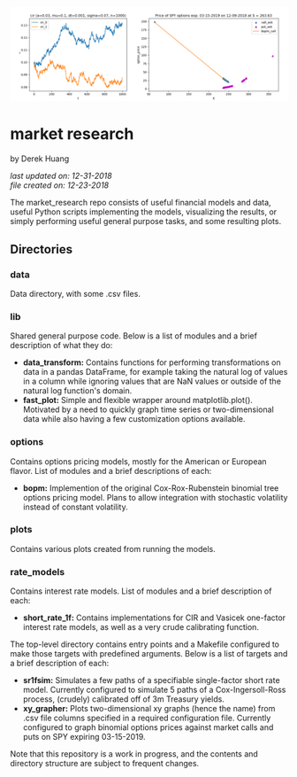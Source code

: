 ![./banner.png](./banner.png)

# market research

by Derek Huang

_last updated on: 12-31-2018_  
_file created on: 12-23-2018_

The market_research repo consists of useful financial models and data, useful Python scripts implementing the models, visualizing the results, or simply performing useful general purpose tasks, and some resulting plots.

## Directories

### data

Data directory, with some .csv files.

### lib

Shared general purpose code. Below is a list of modules and a brief description of what they do:

 * __data_transform:__ Contains functions for performing transformations on data in a pandas DataFrame, for example taking the natural log of values in a column while ignoring values that are NaN values or outside of the natural log function's domain.
 * __fast_plot:__ Simple and flexible wrapper around matplotlib.plot(). Motivated by a need to quickly graph time series or two-dimensional data while also having a few customization options available.

### options

Contains options pricing models, mostly for the American or European flavor. List of modules and a brief descriptions of each:

 * __bopm:__ Implemention of the original Cox-Rox-Rubenstein binomial tree options pricing model. Plans to allow integration with stochastic volatility instead of constant volatility.

### plots

Contains various plots created from running the models.

### rate_models

Contains interest rate models. List of modules and a brief description of each:

 * __short_rate_1f:__ Contains implementations for CIR and Vasicek one-factor interest rate models, as well as a very crude calibrating function. 

The top-level directory contains entry points and a Makefile configured to make those targets with predefined arguments. Below is a list of targets and a brief description of each:

 * __sr1fsim:__ Simulates a few paths of a specifiable single-factor short rate model. Currently configured to simulate 5 paths of a Cox-Ingersoll-Ross process, (crudely) calibrated off of 3m Treasury yields. 
 * __xy_grapher:__ Plots two-dimensional xy graphs (hence the name) from .csv file columns specified in a required configuration file. Currently configured to graph binomial options prices against market calls and puts on SPY expiring 03-15-2019.

Note that this repository is a work in progress, and the contents and directory structure are subject to frequent changes. 